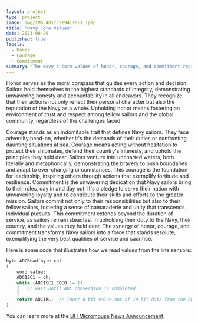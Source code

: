 ```yaml
---
layout: project
type: project
image: img/IMG_4017C2294110-1.jpeg
title: "Navy Core Values"
date: 2023-08-29
published: true
labels:
  - Honor
  - Courage
  - Commitment
summary: "The Navy's core values of honor, courage, and commitment represent the bedrock principles that guide sailors in upholding integrity, facing challenges with bravery, and demonstrating unwavering dedication."
---
```


Honor serves as the moral compass that guides every action and decision. Sailors hold themselves to the highest standards of integrity, demonstrating unwavering honesty and accountability in all endeavors. They recognize that their actions not only reflect their personal character but also the reputation of the Navy as a whole. Upholding honor means fostering an environment of trust and respect among fellow sailors and the global community, regardless of the challenges faced.

Courage stands as an indomitable trait that defines Navy sailors. They face adversity head-on, whether it's the demands of their duties or confronting daunting situations at sea. Courage means acting without hesitation to protect their shipmates, defend their country's interests, and uphold the principles they hold dear. Sailors venture into uncharted waters, both literally and metaphorically, demonstrating the bravery to push boundaries and adapt to ever-changing circumstances. This courage is the foundation for leadership, inspiring others through actions that exemplify fortitude and resilience. Commitment is the unwavering dedication that Navy sailors bring to their roles, day in and day out. It's a pledge to serve their nation with unwavering loyalty and to contribute their skills and efforts to the greater mission. Sailors commit not only to their responsibilities but also to their fellow sailors, fostering a sense of camaraderie and unity that transcends individual pursuits. This commitment extends beyond the duration of service, as sailors remain steadfast in upholding their duty to the Navy, their country, and the values they hold dear. The synergy of honor, courage, and commitment transforms Navy sailors into a force that stands resolute, exemplifying the very best qualities of service and sacrifice.


Here is some code that illustrates how we read values from the line sensors:

```cpp
byte ADCRead(byte ch)
{
    word value;
    ADC1SC1 = ch;
    while (ADC1SC1_COCO != 1)
    {   // wait until ADC conversion is completed   
    }
    return ADC1RL;  // lower 8-bit value out of 10-bit data from the ADC
}
```

You can learn more at the [UH Micromouse News Announcement](https://manoa.hawaii.edu/news/article.php?aId=2857).
